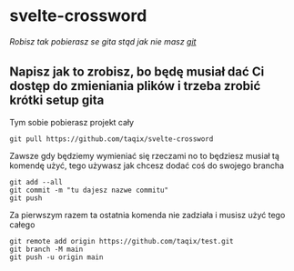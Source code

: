 # svelte-crossword
###### Robisz tak pobierasz se gita stąd jak nie masz [git](https://git-scm.com/download/win)
## Napisz jak to zrobisz, bo będę musiał dać Ci dostęp do zmieniania plików i trzeba zrobić krótki setup gita
Tym sobie pobierasz projekt cały
```
git pull https://github.com/taqix/svelte-crossword
```
Zawsze gdy będziemy wymieniać się rzeczami no to będziesz musiał tą komendę użyć, tego używasz jak chcesz dodać coś do swojego brancha
```
git add --all
git commit -m "tu dajesz nazwe commitu"
git push
```
Za pierwszym razem ta ostatnia komenda nie zadziała i musisz użyć tego całego
```
git remote add origin https://github.com/taqix/test.git
git branch -M main
git push -u origin main
```
